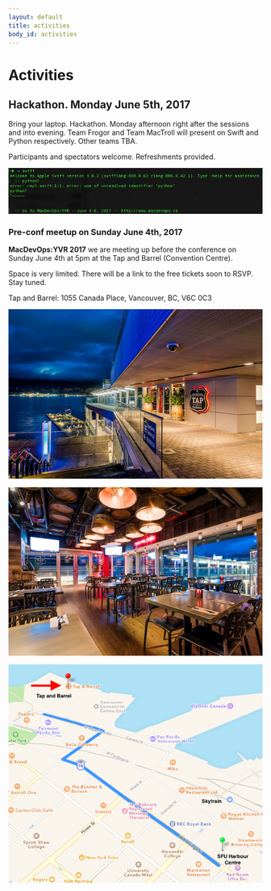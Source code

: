 ```yaml
---
layout: default
title: activities
body_id: activities
---
```


# Activities

## Hackathon. Monday June 5th, 2017

Bring your laptop. Hackathon. Monday afternoon right after the sessions and into evening. Team Frogor and Team MacTroll will present on Swift and Python respectively. Other teams TBA.

Participants and spectators welcome. Refreshments provided.

<img src="/assets/Hackathon-MacDevOpsYVR-June5-6-2017.png">
<h3>Pre-conf meetup on Sunday June 4th, 2017</h3>


<p><b>MacDevOps:YVR 2017</b> we are meeting up before the conference on Sunday June 4th at 5pm at the Tap and Barrel (Convention Centre). 

Space is very limited. There will be a link to the free tickets soon to RSVP. Stay tuned.


<p>Tap and Barrel: 1055 Canada Place, Vancouver, BC, V6C 0C3</p>
<p>
<img src="/assets/BarrelRoom2.jpg"></p>
<p><img src="/assets/BarrelRoom1.jpg"></p>
<p><img src="/assets/TapBarrel-CCtr-Crop.png">
</p>


